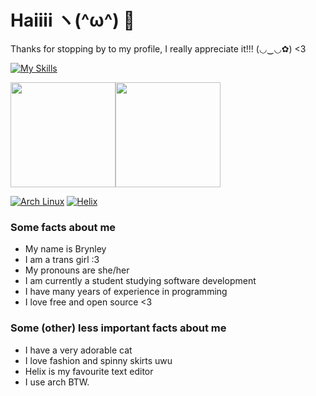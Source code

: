 # Haiiii ヽ(^ω^) 👋
Thanks for stopping by to my profile, I really appreciate it!!! (◡‿◡✿) <3

[![My Skills](https://skillicons.dev/icons?i=rust,cpp,python,html,css,bash,javascript,typescript,lua)](https://skillicons.dev)

<a href="https://github.com/anuraghazra/github-readme-stats"><img align="center" style="height: 12em" src="https://github-readme-stats.vercel.app/api?username=brynblack&show_icons=true&theme=dark"></a><a href="https://github.com/anuraghazra/github-readme-stats"><img align="center" style="height: 12em" src="https://github-readme-stats.vercel.app/api/top-langs/?username=brynblack&langs_count=10&layout=compact&theme=dark"></a>

[![Arch Linux](https://img.shields.io/badge/Arch%20Linux-1793D1?logo=arch-linux&logoColor=fff&style=for-the-badge)](https://archlinux.org)
[![Helix](https://img.shields.io/badge/IDE-helix-blueviolet?style=for-the-badge&logo=appveyor)](https://helix-editor.com/)

### Some facts about me
- My name is Brynley
- I am a trans girl :3
- My pronouns are she/her
- I am currently a student studying software development
- I have many years of experience in programming
- I love free and open source <3

### Some (other) less important facts about me
- I have a very adorable cat
- I love fashion and spinny skirts uwu
- Helix is my favourite text editor
- I use arch BTW.
